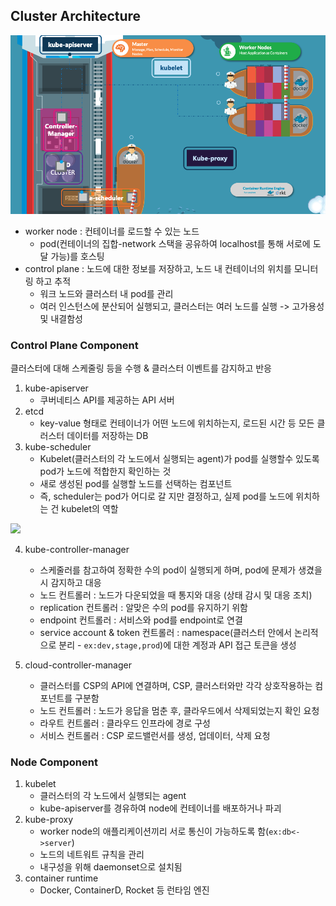 ## Cluster Architecture
![](images/2021-12-21-14-42-24.png)
- worker node : 컨테이너를 로드할 수 있는 노드
    - pod(컨테이너의 집합-network 스택을 공유하여 localhost를 통해 서로에 도달 가능)를 호스팅
- control plane : 노드에 대한 정보를 저장하고, 노드 내 컨테이너의 위치를 모니터링 하고 추적
    - 워크 노드와 클러스터 내 pod를 관리
    - 여러 인스턴스에 분산되어 실행되고, 클러스터는 여러 노드를 실행 -> 고가용성 및 내결함성

### Control Plane Component
클러스터에 대해 스케줄링 등을 수행 & 클러스터 이벤트를 감지하고 반응
1. kube-apiserver
    - 쿠버네티스 API를 제공하는 API 서버
2. etcd 
    -  key-value 형태로 컨테이너가 어떤 노드에 위치하는지, 로드된 시간 등 모든 클러스터 데이터를 저장하는 DB
3. kube-scheduler
    - Kubelet(클러스터의 각 노드에서 실행되는 agent)가 pod를 실행할수 있도록 pod가 노드에 적합한지 확인하는 것
    - 새로 생성된 pod를 실행할 노드를 선택하는 컴포넌트
    - 즉, scheduler는 pod가 어디로 갈 지만 결정하고, 실제 pod를 노드에 위치하는 건 kubelet의 역할

![](https://z-images.s3.amazonaws.com/thumb/f/f6/Post-ccm-arch.png/800px-Post-ccm-arch.png)

4. kube-controller-manager
    - 스케줄러를 참고하여 정확한 수의 pod이 실행되게 하며, pod에 문제가 생겼을 시 감지하고 대응 
    - 노드 컨트롤러 : 노드가 다운되었을 때 통지와 대응 (상태 감시 및 대응 조치)
    - replication 컨트롤러 : 알맞은 수의 pod를 유지하기 위함
    - endpoint 컨트롤러 : 서비스와 pod를 endpoint로 연결
    - service account & token 컨트롤러 : namespace(클러스터 안에서 논리적으로 분리 - `ex:dev,stage,prod`)에 대한 계정과 API 접근 토큰을 생성

5. cloud-controller-manager 
    - 클러스터를 CSP의 API에 연결하며, CSP, 클러스터와만 각각 상호작용하는 컴포넌트를 구분함
    - 노드 컨트롤러 : 노드가 응답을 멈춘 후, 클라우드에서 삭제되었는지 확인 요청
    - 라우트 컨트롤러 : 클라우드 인프라에 경로 구성
    - 서비스 컨트롤러 : CSP 로드밸런서를 생성, 업데이터, 삭제 요청

### Node Component
1. kubelet
    - 클러스터의 각 노드에서 실행되는 agent
    - kube-apiserver를 경유하여 node에 컨테이너를 배포하거나 파괴
2. kube-proxy
    - worker node의 애플리케이션끼리 서로 통신이 가능하도록 함(`ex:db<->server`)
    - 노드의 네트워트 규칙을 관리
    - 내구성을 위해 daemonset으로 설치됨
3. container runtime
    - Docker, ContainerD, Rocket 등 런타임 엔진

